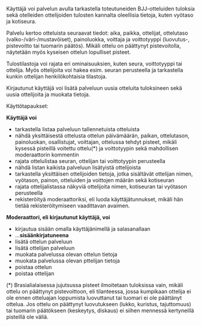 
Käyttäjä voi palvelun avulla tarkastella toteutuneiden BJJ-otteluiden tuloksia sekä otelleiden ottelijoiden tulosten kannalta oleellisia tietoja, kuten vyötaso ja kotiseura.

Palvelu kertoo otteluista seuraavat tiedot: aika, paikka, ottelijat, ottelutaso (valko-/väri-/mustavöiset), painoluokka, voittaja ja voittotyyppi (luovutus-, pistevoitto tai tuomarin päätös). Mikäli ottelu on päättynyt pistevoitolla, näytetään myös kyseisen ottelun lopulliset pisteet.

Tulostilastoja voi rajata eri ominaisuuksien, kuten seura, voittotyyppi tai ottelija. Myös ottelijoita voi hakea esim. seuran perusteella ja tarkastella kunkin ottelijan henkilökohtaisia tilastoja.

Kirjautunut käyttäjä voi lisätä palveluun uusia otteluita tuloksineen sekä uusia ottelijoita ja muokata tietoja. 

Käyttötapaukset:

**Käyttäjä voi** 

- tarkastella listaa palveluun tallennetuista otteluista
- nähdä yksittäisestä ottelusta ottelun päivämäärän, paikan, ottelutason, painoluokan, osallistujat, voittajan,    ottelussa tehdyt pisteet, mikäli kysessä pisteillä voitettu ottelu(*) ja voittotyypin sekä mahdollisen moderaattorin kommentin
- rajata ottelulistaa seuran, ottelijan tai voittotyypin perusteella
- nähdä listan kaikista palveluun lisätyistä ottelijoista
- tarkastella yksittäisen ottelijoiden tietoja, jotka sisältävät ottelijan nimen, vyötason, painon, otteluiden ja voittojen määrän sekä kotiseuran
 - rajata ottelijalistassa näkyviä ottelijoita nimen, kotiseuran tai vyötason perusteella
 - rekisteröityä moderaattoriksi, eli luoda käyttäjätunnukset, mikäli hän tietää rekisteröitymiseen vaadittavan avaimen.

 
**Moderaattori, eli kirjautunut käyttäjä, voi**
    
 - kirjautua sisään omalla käyttäjänimellä ja salasanallaan
 -  ...**sisäänkirjatuneena** 
 - lisätä ottelun palveluun
 - lisätä ottelijan palveluun
 - muokata palvelussa olevan ottelun tietoja
 - muokata palvelussa olevan pttelijan tietoja
 - poistaa ottelun
 - poistaa ottelijan


(*) Brasialialaisessa jujutsussa pisteet ilmoitetaan tuloksissa vain, mikäli ottelu on päättynyt pistevoittoon, eli tilanteessa, jossa kumpikaan ottelija ei ole ennen otteluajan loppumista luovuttanut tai tuomari ei ole päättänyt ottelua. Jos ottelu on päättynyt luovutukseen (lukko, kuristus, tajuttomuus) tai tuomarin päätökseen (keskeytys, diskaus) ei siihen mennessä kertyneillä pisteillä ole väliä.
